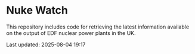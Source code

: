 # Nuke Watch

This repository includes code for retrieving the latest information available on the output of EDF nuclear power plants in the UK.

Last updated: 2025-08-04 19:17